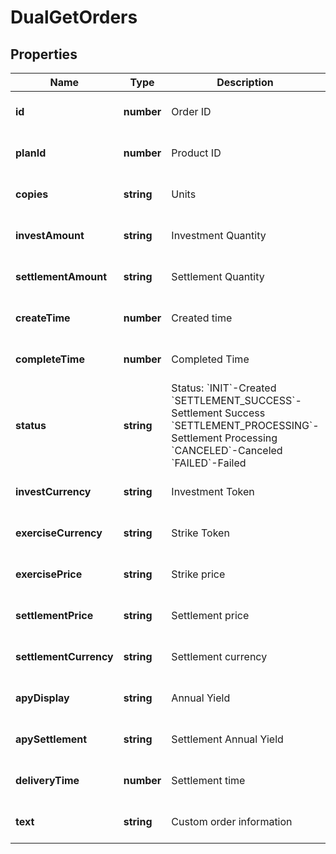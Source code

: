# DualGetOrders

## Properties

Name | Type | Description | Notes
------------ | ------------- | ------------- | -------------
**id** | **number** | Order ID | [optional] [default to undefined]
**planId** | **number** | Product ID | [optional] [default to undefined]
**copies** | **string** | Units | [optional] [default to undefined]
**investAmount** | **string** | Investment Quantity | [optional] [default to undefined]
**settlementAmount** | **string** | Settlement Quantity | [optional] [default to undefined]
**createTime** | **number** | Created time | [optional] [default to undefined]
**completeTime** | **number** | Completed Time | [optional] [default to undefined]
**status** | **string** | Status:  &#x60;INIT&#x60;-Created &#x60;SETTLEMENT_SUCCESS&#x60;-Settlement Success &#x60;SETTLEMENT_PROCESSING&#x60;-Settlement Processing &#x60;CANCELED&#x60;-Canceled &#x60;FAILED&#x60;-Failed | [optional] [default to undefined]
**investCurrency** | **string** | Investment Token | [optional] [default to undefined]
**exerciseCurrency** | **string** | Strike Token | [optional] [default to undefined]
**exercisePrice** | **string** | Strike price | [optional] [default to undefined]
**settlementPrice** | **string** | Settlement price | [optional] [default to undefined]
**settlementCurrency** | **string** | Settlement currency | [optional] [default to undefined]
**apyDisplay** | **string** | Annual Yield | [optional] [default to undefined]
**apySettlement** | **string** | Settlement Annual Yield | [optional] [default to undefined]
**deliveryTime** | **number** | Settlement time | [optional] [default to undefined]
**text** | **string** | Custom order information | [optional] [default to undefined]

